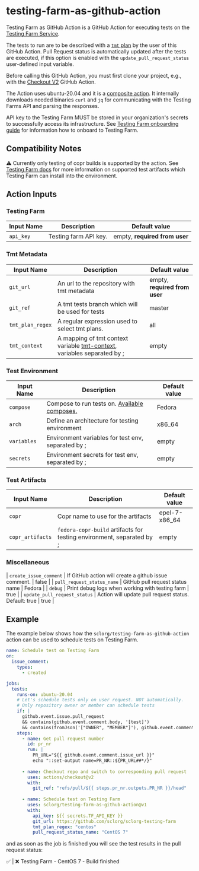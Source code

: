 # testing-farm-as-github-action

Testing Farm as GitHub Action is a GitHub Action for executing tests on the [Testing Farm Service](https://docs.testing-farm.io).

The tests to run are to be described with a [`tmt` plan](https://tmt.readthedocs.io/en/latest/spec.html) by the user of this GitHub Action.
Pull Request status is automatically updated after the tests are executed,
if this option is enabled with the `update_pull_request_status` user-defined input variable.

Before calling this GitHub Action, you must first clone your project,
e.g., with the [Checkout V2](https://github.com/actions/checkout) GitHub Action.

The Action uses ubuntu-20.04 and it is a [composite action](https://docs.github.com/en/actions/creating-actions/about-custom-actions).
It internally downloads needed binaries `curl` and `jq` for communicating with the Testing Farms API and parsing the responses.
 
API key to the Testing Farm MUST be stored in your organization's secrets to successfully access its infrastructure.
See [Testing Farm onboarding guide](https://docs.testing-farm.io/general/0.1/onboarding.html) for information how to onboard to Testing Farm.

## Compatibility Notes

⚠ Currently only testing of copr builds is supported by the action.
See [Testing Farm docs](https://docs.testing-farm.io) for more information on supported test artifacts which Testing Farm can install into the environment.

## Action Inputs

### Testing Farm

| Input Name                   | Description                                                                                                                       | Default value                 |
|------------------------------|-----------------------------------------------------------------------------------------------------------------------------------|-------------------------------|
| `api_key`                    | Testing farm API key.                                                                                                             | empty, **required from user** |

### Tmt Metadata

| Input Name                   | Description                                                                                                                       | Default value                 |
|------------------------------|-----------------------------------------------------------------------------------------------------------------------------------|-------------------------------|
| `git_url`                    | An url to the repository with tmt metadata                                                                                        | empty, **required from user** |
| `git_ref`                    | A tmt tests branch which will be used for tests                                                                                   | master                        |
| `tmt_plan_regex`             | A regular expression used to select tmt plans.                                                                                    | all                           |
| `tmt_context`                | A mapping of tmt context variable [tmt-context](https://tmt.readthedocs.io/en/latest/spec/context.html), variables separated by ; | empty                         |

### Test Environment

| Input Name                   | Description                                                                                                                       | Default value                 |
|------------------------------|-----------------------------------------------------------------------------------------------------------------------------------|-------------------------------|
| `compose`                    | Compose to run tests on. [Available composes.](https://api.dev.testing-farm.io/v0.1/composes)                                     | Fedora                        |
| `arch`                       | Define an architecture for testing environment                                                                                    | x86_64                        |
| `variables`                  | Environment variables for test env, separated by ;                                                                                | empty                         |
| `secrets`                    | Environment secrets for test env, separated by ;                                                                                  | empty                         |

### Test Artifacts
| Input Name                   | Description                                                                                                                       | Default value                 |
|------------------------------|-----------------------------------------------------------------------------------------------------------------------------------|-------------------------------|
| `copr`                       | Copr name to use for the artifacts                                                                                                | epel-7-x86_64                 |
| `copr_artifacts`             | `fedora-copr-build` artifacts for testing environment, separated by ;                                                             | empty                         |

### Miscellaneous

| `create_issue_comment`       | If GitHub action will create a github issue comment.                                                                              | false                         |
| `pull_request_status_name`   | GitHub pull request status name                                                                                                   | Fedora                        |
| `debug`                      | Print debug logs when working with testing farm                                                                                   | true                          |
| `update_pull_request_status` | Action will update pull request status. Default: true                                                                             | true                          |

## Example

The example below shows how the `sclorg/testing-farm-as-github-action` action can be used to schedule tests on Testing Farm.

```yaml
name: Schedule test on Testing Farm
on:
  issue_comment:
    types:
      - created

jobs:
  tests:
    runs-on: ubuntu-20.04
    # Let's schedule tests only on user request. NOT automatically.
    # Only repository owner or member can schedule tests
    if: |
      github.event.issue.pull_request
      && contains(github.event.comment.body, '[test]')
      && contains(fromJson('["OWNER", "MEMBER"]'), github.event.comment.author_association)
    steps:
      - name: Get pull request number
        id: pr_nr
        run: |
          PR_URL="${{ github.event.comment.issue_url }}"
          echo "::set-output name=PR_NR::${PR_URL##*/}"
          
      - name: Checkout repo and switch to corresponding pull request
        uses: actions/checkout@v2
        with:
          git_ref: "refs/pull/${{ steps.pr_nr.outputs.PR_NR }}/head"
          
      - name: Schedule test on Testing Farm 
        uses: sclorg/testing-farm-as-github-action@v1
        with:
          api_key: ${{ secrets.TF_API_KEY }}
          git_url: https://github.com/sclorg/sclorg-testing-farm
          tmt_plan_regex: "centos"
          pull_request_status_name: "CentOS 7"
```

and as soon as the job is finished you will see the test results in the pull request status:

✅ | ❌ Testing Farm - CentOS 7 - Build finished
